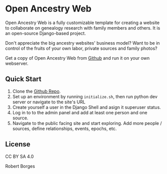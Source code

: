 # Open Ancestry Web

Open Ancestry Web is a fully customizable template for creating a website to collaborate on genealogy research with family members and others. It is an open-source Django-based project.

Don't appreciate the big ancestry websites' business model? Want to be in control of the fruits of your own labor, private sources and family photos?

Get a copy of Open Ancestry Web from <a href="https://github.com/BobBorges/open-ancestry-web">Github</a> and run it on your own webserver.


## Quick Start

1. Clone the <a href="https://github.com/BobBorges/open-ancestry-web">Github Repo</a>.
2. Set up an environment by running `initialize.sh`, then run python dev server or navigate to the site's URL
3. Create yourself a user in the Django Shell and asign it superuser status.
4. Log in to to the admin panel and add at least one person and one source.
5. Navigate to the public facing site and start exploring. Add more people / sources, define relationships, events, epochs, etc.


## License

CC BY SA 4.0

Robert Borges

